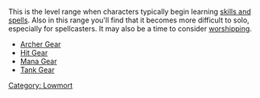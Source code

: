 This is the level range when characters typically begin learning [skills
and spells](:Category:_Skills_And_Spells.md "wikilink"). Also in this
range you'll find that it becomes more difficult to solo, especially for
spellcasters. It may also be a time to consider
[worshipping](Worship.md "wikilink").

-   [Archer Gear](:Category:_Lowmort_11-20_Archer_Gear.md "wikilink")
-   [Hit Gear](:Category:_Lowmort_11-20_Hit_Gear_.md "wikilink")
-   [Mana Gear](:Category:_Lowmort_11-20_Mana_Gear_.md "wikilink")
-   [Tank Gear](:Category:_Lowmort_11-20_Tank_Gear_.md "wikilink")

[Category: Lowmort](Category:_Lowmort "wikilink")
